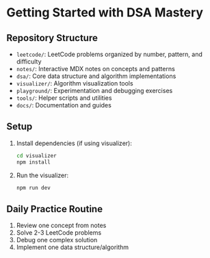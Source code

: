 # Getting Started with DSA Mastery

## Repository Structure

- `leetcode/`: LeetCode problems organized by number, pattern, and difficulty
- `notes/`: Interactive MDX notes on concepts and patterns
- `dsa/`: Core data structure and algorithm implementations
- `visualizer/`: Algorithm visualization tools
- `playground/`: Experimentation and debugging exercises
- `tools/`: Helper scripts and utilities
- `docs/`: Documentation and guides

## Setup

1. Install dependencies (if using visualizer):

   ```bash
   cd visualizer
   npm install
   ```

2. Run the visualizer:
   ```bash
   npm run dev
   ```

## Daily Practice Routine

1. Review one concept from notes
2. Solve 2-3 LeetCode problems
3. Debug one complex solution
4. Implement one data structure/algorithm
